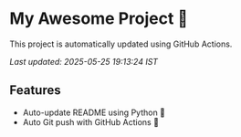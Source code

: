 # My Awesome Project 🚀

This project is automatically updated using GitHub Actions.

_Last updated: 2025-05-25 19:13:24 IST_

## Features
- Auto-update README using Python 🐍
- Auto Git push with GitHub Actions 🤖
